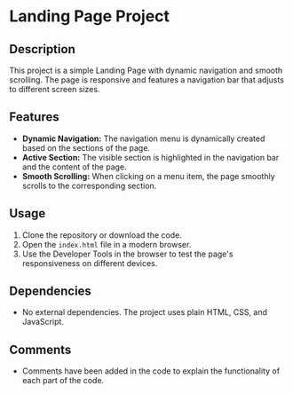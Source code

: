 # Landing Page Project

## Description
This project is a simple Landing Page with dynamic navigation and smooth scrolling. The page is responsive and features a navigation bar that adjusts to different screen sizes.

## Features
- **Dynamic Navigation:** The navigation menu is dynamically created based on the sections of the page.
- **Active Section:** The visible section is highlighted in the navigation bar and the content of the page.
- **Smooth Scrolling:** When clicking on a menu item, the page smoothly scrolls to the corresponding section.

## Usage
1. Clone the repository or download the code.
2. Open the `index.html` file in a modern browser.
3. Use the Developer Tools in the browser to test the page's responsiveness on different devices.

## Dependencies
- No external dependencies. The project uses plain HTML, CSS, and JavaScript.

## Comments
- Comments have been added in the code to explain the functionality of each part of the code.
